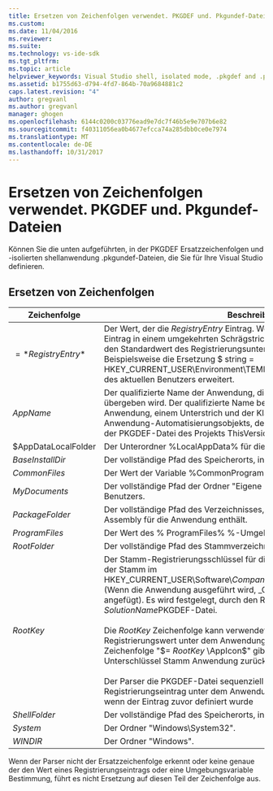 ```yaml
---
title: Ersetzen von Zeichenfolgen verwendet. PKGDEF und. Pkgundef-Dateien | Microsoft Docs
ms.custom: 
ms.date: 11/04/2016
ms.reviewer: 
ms.suite: 
ms.technology: vs-ide-sdk
ms.tgt_pltfrm: 
ms.topic: article
helpviewer_keywords: Visual Studio shell, isolated mode, .pkgdef and .pkgundef files
ms.assetid: b1755d63-d794-4fd7-864b-70a9684881c2
caps.latest.revision: "4"
author: gregvanl
ms.author: gregvanl
manager: ghogen
ms.openlocfilehash: 6144c0200c03776ead9e7dc7f46b5e9e707b6e82
ms.sourcegitcommit: f40311056ea0b4677efcca74a285dbb0ce0e7974
ms.translationtype: MT
ms.contentlocale: de-DE
ms.lasthandoff: 10/31/2017
---
```

# <a name="substitution-strings-used-in-pkgdef-and-pkgundef-files"></a>Ersetzen von Zeichenfolgen verwendet. PKGDEF und. Pkgundef-Dateien
Können Sie die unten aufgeführten, in der PKGDEF Ersatzzeichenfolgen und -isolierten shellanwendung .pkgundef-Dateien, die Sie für Ihre Visual Studio definieren.  
  
## <a name="substitution-strings"></a>Ersetzen von Zeichenfolgen  
  
|Zeichenfolge|Beschreibung|  
|------------|-----------------|  
|$=*RegistryEntry*$|Der Wert, der die *RegistryEntry* Eintrag. Wenn die Registrierungszeichenfolge Eintrag in einem umgekehrten Schrägstrich enden (\\), und klicken Sie dann den Standardwert des Registrierungsunterschlüssels verwendet wird. Beispielsweise die Ersetzung $ string = HKEY_CURRENT_USER\Environment\TEMP$ wird auf den temporären Ordners des aktuellen Benutzers erweitert.|  
|$AppName$|Der qualifizierte Name der Anwendung, die an die Einstiegspunkte AppEnv.dll übergeben wird. Der qualifizierte Name besteht aus den Namen der Anwendung, einem Unterstrich und der Klassenbezeichner (CLSID) der Anwendung-Automatisierungsobjekts, der auch als der Wert der Einstellung in der PKGDEF-Datei des Projekts ThisVersionDTECLSID aufgezeichnet wird.|  
|$AppDataLocalFolder|Der Unterordner %LocalAppData% für diese Anwendung.|  
|$BaseInstallDir$|Der vollständige Pfad des Speicherorts, in dem Visual Studio installiert wurde.|  
|$CommonFiles$|Der Wert der Variable %CommonProgramFiles% in Umgebung.|  
|$MyDocuments$|Der vollständige Pfad der Ordner "Eigene Dokumente" des aktuellen Benutzers.|  
|$PackageFolder$|Der vollständige Pfad des Verzeichnisses, das die Paketdateien für die Assembly für die Anwendung enthält.|  
|$ProgramFiles$|Der Wert des % ProgramFiles% %-Umgebungsvariable.|  
|$RootFolder$|Der vollständige Pfad des Stammverzeichnisses der Anwendung.|  
|$RootKey$|Der Stamm-Registrierungsschlüssel für die Anwendung. Standardmäßig ist der Stamm im HKEY_CURRENT_USER\Software\\*CompanyName*\\*Projektname*\\*VersionNumber* (Wenn die Anwendung ausgeführt wird, _Config wird mit diesem Schlüssel angefügt). Es wird festgelegt, durch den RegistryRoot-Wert in der *SolutionName*PKGDEF-Datei.<br /><br /> Die $RootKey$ Zeichenfolge kann verwendet werden, um einen Registrierungswert unter dem Anwendungsunterschlüssel abzurufen. Z. B. die Zeichenfolge "$= $RootKey$ \AppIcon$" gibt den Wert des Eintrags AppIcon Unterschlüssel Stamm Anwendung zurück.<br /><br /> Der Parser die PKGDEF-Datei sequenziell verarbeitet, und kann einen Registrierungseintrag unter dem Anwendungsunterschlüssel nur zugreifen, wenn der Eintrag zuvor definiert wurde|  
|$ShellFolder$|Der vollständige Pfad des Speicherorts, in dem Visual Studio installiert wurde.|  
|$System$|Der Ordner "Windows\System32".|  
|$WINDIR$|Der Ordner "Windows".|  
  
 Wenn der Parser nicht der Ersatzzeichenfolge erkennt oder keine genaue der den Wert eines Registrierungseintrags oder eine Umgebungsvariable Bestimmung, führt es nicht Ersetzung auf diesen Teil der Zeichenfolge aus.